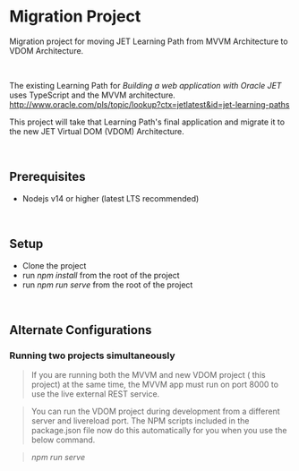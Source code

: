 

# Migration Project
Migration project for moving JET Learning Path from MVVM Architecture to VDOM Architecture.

&nbsp;

The existing Learning Path for _Building a web application with Oracle JET_ uses TypeScript and the MVVM architecture.
http://www.oracle.com/pls/topic/lookup?ctx=jetlatest&id=jet-learning-paths

This project will take that Learning Path's final application and migrate it to the new JET Virtual DOM (VDOM) Architecture.

&nbsp;

## Prerequisites
* Nodejs v14 or higher (latest LTS recommended)

&nbsp;

## Setup
* Clone the project
* run *npm install* from the root of the project
* run *npm run serve* from the root of the project
  
&nbsp;

## Alternate Configurations

### Running two projects simultaneously
>If you are running both the MVVM and new VDOM project ( this project) at the same time, the MVVM app must run on port 8000 to use the live external REST service.

>You can run the VDOM project during development from a different server and livereload port. The NPM scripts included in the package.json file now do this automatically for you when you use the below command.

>*npm run serve*

&nbsp;

